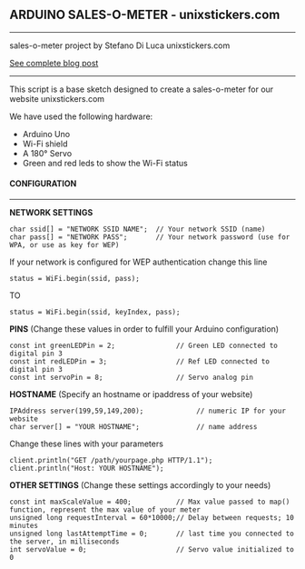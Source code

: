 ## ARDUINO SALES-O-METER - unixstickers.com

***************
sales-o-meter project by Stefano Di Luca
unixstickers.com

[See complete blog post](http://blog.unixstickers.com/2013/04/unixstickers-sales-meter-powered-by-arduino/)
***************

This script is a base sketch designed to create a sales-o-meter for our website unixstickers.com

We have used the following hardware:

- Arduino Uno
- Wi-Fi shield
- A 180° Servo
- Green and red leds to show the Wi-Fi status  
  


#### CONFIGURATION
***
**NETWORK SETTINGS**

    char ssid[] = "NETWORK SSID NAME";  // Your network SSID (name)
    char pass[] = "NETWORK PASS";       // Your network password (use for WPA, or use as key for WEP)

If your network is configured for WEP authentication change this line

    status = WiFi.begin(ssid, pass); 

TO

    status = WiFi.begin(ssid, keyIndex, pass); 




**PINS** (Change these values in order to fulfill your Arduino configuration)

    const int greenLEDPin = 2;               // Green LED connected to digital pin 3
    const int redLEDPin = 3;                 // Ref LED connected to digital pin 3
    const int servoPin = 8;                  // Servo analog pin


**HOSTNAME** (Specify an hostname or ipaddress of your website)

    IPAddress server(199,59,149,200);             // numeric IP for your website
    char server[] = "YOUR HOSTNAME";              // name address

Change these lines with your parameters

    client.println("GET /path/yourpage.php HTTP/1.1");
    client.println("Host: YOUR HOSTNAME");


**OTHER SETTINGS** (Change these settings accordingly to your needs)

    const int maxScaleValue = 400;           // Max value passed to map() function, represent the max value of your meter
    unsigned long requestInterval = 60*10000;// Delay between requests; 10 minutes
    unsigned long lastAttemptTime = 0;       // last time you connected to the server, in milliseconds
    int servoValue = 0;                      // Servo value initialized to 0
